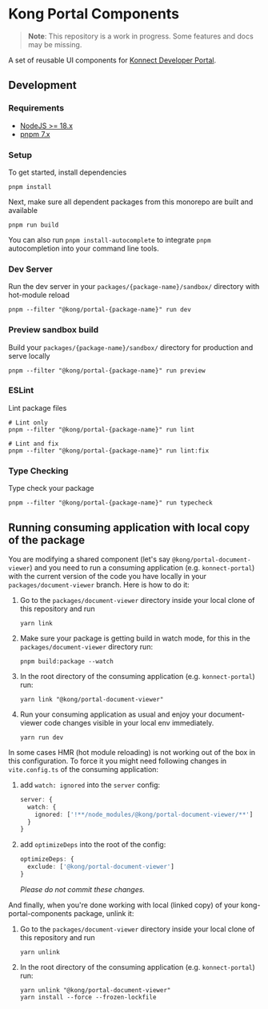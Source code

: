 # Kong Portal Components

> **Note**: This repository is a work in progress. Some features and docs may be missing.

A set of reusable UI components for [Konnect Developer Portal](https://docs.konghq.com/konnect/dev-portal/).

## Development

### Requirements

- [NodeJS >= 18.x](https://nodejs.org/en/download/)
- [pnpm 7.x](https://pnpm.io/installation)

### Setup

To get started, install dependencies

```shell
pnpm install
```

Next, make sure all dependent packages from this monorepo are built and available

```shell
pnpm run build
```

You can also run `pnpm install-autocomplete` to integrate `pnpm` autocompletion into your command line tools.

### Dev Server

Run the dev server in your `packages/{package-name}/sandbox/` directory with hot-module reload

```shell
pnpm --filter "@kong/portal-{package-name}" run dev
```

### Preview sandbox build

Build your `packages/{package-name}/sandbox/` directory for production and serve locally

```shell
pnpm --filter "@kong/portal-{package-name}" run preview
```

### ESLint

Lint package files

```shell
# Lint only
pnpm --filter "@kong/portal-{package-name}" run lint

# Lint and fix
pnpm --filter "@kong/portal-{package-name}" run lint:fix
```

### Type Checking

Type check your package

```shell
pnpm --filter "@kong/portal-{package-name}" run typecheck
```

## Running consuming application with local copy of the package

You are modifying a shared component (let's say `@kong/portal-document-viewer`) and you need to run 
a consuming application (e.g. `konnect-portal`) with the current version of the code you have locally in your 
`packages/document-viewer` branch. Here is how to do it:

1. Go to the `packages/document-viewer` directory inside your local clone of this repository and run

    ```shell
    yarn link
    ```

1. Make sure your package is getting build in watch mode, for this in the `packages/document-viewer` directory run:

    ```shell
    pnpm build:package --watch
    ```

1. In the root directory of the consuming application (e.g. `konnect-portal`) run:

    ```shell
    yarn link "@kong/portal-document-viewer"
    ```

1. Run your consuming application as usual and enjoy your document-viewer code changes 
    visible in your local env immediately.

    ```shell
    yarn run dev
    ```

In some cases HMR (hot module reloading) is not working out of the box in this configuration.
To force it you might need following changes in `vite.config.ts` of the consuming application:

1. add `watch: ignored` into the `server` config:

    ```typescript
   server: {
      watch: {
        ignored: ['!**/node_modules/@kong/portal-document-viewer/**']
      }
    }
    ```

1. add `optimizeDeps` into the root of the config:

    ```typescript
    optimizeDeps: {
      exclude: ['@kong/portal-document-viewer']
    }
    ```

   _Please do not commit these changes._

And finally, when you're done working with local (linked copy) of your kong-portal-components package, unlink it:

1. Go to the `packages/document-viewer` directory inside your local clone of this repository and run

    ```shell
    yarn unlink
    ```

1. In the root directory of the consuming application (e.g. `konnect-portal`) run:

    ```shell
    yarn unlink "@kong/portal-document-viewer"
    yarn install --force --frozen-lockfile
    ```
